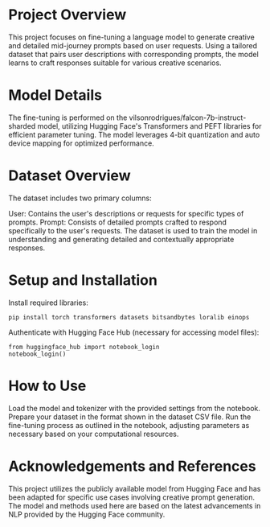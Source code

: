 # Project Overview
This project focuses on fine-tuning a language model to generate creative and detailed mid-journey prompts based on user requests. Using a tailored dataset that pairs user descriptions with corresponding prompts, the model learns to craft responses suitable for various creative scenarios.

# Model Details
The fine-tuning is performed on the vilsonrodrigues/falcon-7b-instruct-sharded model, utilizing Hugging Face's Transformers and PEFT libraries for efficient parameter tuning. The model leverages 4-bit quantization and auto device mapping for optimized performance.

# Dataset Overview
The dataset includes two primary columns:

User: Contains the user's descriptions or requests for specific types of prompts.
Prompt: Consists of detailed prompts crafted to respond specifically to the user's requests.
The dataset is used to train the model in understanding and generating detailed and contextually appropriate responses.

# Setup and Installation

Install required libraries:

```
pip install torch transformers datasets bitsandbytes loralib einops
```

Authenticate with Hugging Face Hub (necessary for accessing model files):

```
from huggingface_hub import notebook_login
notebook_login()
```

# How to Use
Load the model and tokenizer with the provided settings from the notebook.
Prepare your dataset in the format shown in the dataset CSV file.
Run the fine-tuning process as outlined in the notebook, adjusting parameters as necessary based on your computational resources.

# Acknowledgements and References
This project utilizes the publicly available model from Hugging Face and has been adapted for specific use cases involving creative prompt generation. The model and methods used here are based on the latest advancements in NLP provided by the Hugging Face community.
